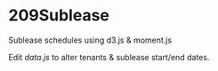 # 209Sublease
Sublease schedules using d3.js &amp; moment.js

Edit *data.js* to alter tenants & sublease start/end dates.
